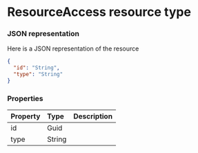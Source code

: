 # ResourceAccess resource type



### JSON representation

Here is a JSON representation of the resource

```json
{
  "id": "String",
  "type": "String"
}

```
### Properties
| Property	   | Type	|Description|
|:---------------|:--------|:----------|
|id|Guid||
|type|String||

<!-- uuid: bc23bb7b-0ed1-4cd3-8a8d-6b60565c603f
2015-10-09 16:05:03 UTC -->